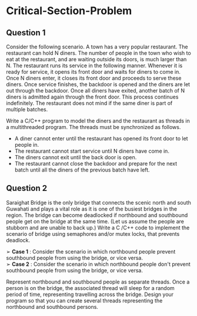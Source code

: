 # Critical-Section-Problem
## Question 1

Consider the following scenario. A town has a very popular restaurant. The restaurant can hold N diners. The number of people in the town who wish to eat at the restaurant, and are waiting outside
its doors, is much larger than N. The restaurant runs its service in the following manner. Whenever it is ready for service, it opens its front door and waits for diners to come in. Once N diners enter,
it closes its front door and proceeds to serve these diners. Once service finishes, the backdoor is opened and the diners are let out through the backdoor. Once all diners have exited, another batch
of N diners is admitted again through the front door. This process continues indefinitely. The restaurant does not mind if the same diner is part of multiple batches.

Write a C/C++ program to model the diners and the restaurant as threads in a multithreaded
program. The threads must be synchronized as follows.

* A diner cannot enter until the restaurant has opened its front door to let people in.
* The restaurant cannot start service until N diners have come in.
* The diners cannot exit until the back door is open.
* The restaurant cannot close the backdoor and prepare for the next batch until all the diners of the previous batch have left.

## Question 2

Saraighat Bridge is the only bridge that connects the scenic north and south Guwahati and plays
a vital role as it is one of the busiest bridges in the region. The bridge can become deadlocked if
northbound and southbound people get on the bridge at the same time. (Let us assume the people
are stubborn and are unable to back up.) Write a C /C++ code to implement the scenario of bridge
using semaphores and/or mutex locks, that prevents deadlock.

➢ **Case 1** : Consider the scenario in which northbound people prevent southbound
people from using the bridge, or vice versa.<br>
➢ **Case 2** : Consider the scenario in which northbound people don't prevent
southbound people from using the bridge, or vice versa.

Represent northbound and southbound people as separate threads. Once a person is on the bridge,
the associated thread will sleep for a random period of time, representing travelling across the
bridge. Design your program so that you can create several threads representing the northbound
and southbound persons.
